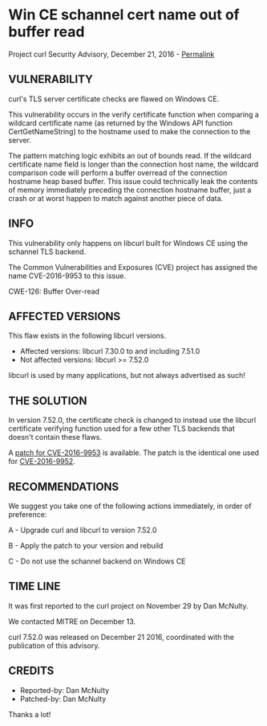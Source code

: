 Win CE schannel cert name out of buffer read
============================================

Project curl Security Advisory, December 21, 2016 -
[Permalink](https://curl.se/docs/CVE-2016-9953.html)

VULNERABILITY
-------------

curl's TLS server certificate checks are flawed on Windows CE.

This vulnerability occurs in the verify certificate function when comparing a
wildcard certificate name (as returned by the Windows API function
CertGetNameString) to the hostname used to make the connection to the server.

The pattern matching logic exhibits an out of bounds read. If the wildcard
certificate name field is longer than the connection host name, the wildcard
comparison code will perform a buffer overread of the connection hostname heap
based buffer. This issue could technically leak the contents of memory
immediately preceding the connection hostname buffer, just a crash or at worst
happen to match against another piece of data.

INFO
----

This vulnerability only happens on libcurl built for Windows CE using the
schannel TLS backend.

The Common Vulnerabilities and Exposures (CVE) project has assigned the name
CVE-2016-9953 to this issue.

CWE-126: Buffer Over-read

AFFECTED VERSIONS
-----------------

This flaw exists in the following libcurl versions.

- Affected versions: libcurl 7.30.0 to and including 7.51.0
- Not affected versions: libcurl >= 7.52.0

libcurl is used by many applications, but not always advertised as such!

THE SOLUTION
------------

In version 7.52.0, the certificate check is changed to instead use the libcurl
certificate verifying function used for a few other TLS backends that doesn't
contain these flaws.

A [patch for CVE-2016-9953](https://curl.se/CVE-2016-9952.patch) is
available. The patch is the identical one used for
[CVE-2016-9952](CVE-2016-9952.html).

RECOMMENDATIONS
---------------

We suggest you take one of the following actions immediately, in order of
preference:

 A - Upgrade curl and libcurl to version 7.52.0

 B - Apply the patch to your version and rebuild

 C - Do not use the schannel backend on Windows CE

TIME LINE
---------

It was first reported to the curl project on November 29 by Dan McNulty.

We contacted MITRE on December 13.

curl 7.52.0 was released on December 21 2016, coordinated with the publication
of this advisory.

CREDITS
-------

- Reported-by: Dan McNulty
- Patched-by: Dan McNulty

Thanks a lot!

